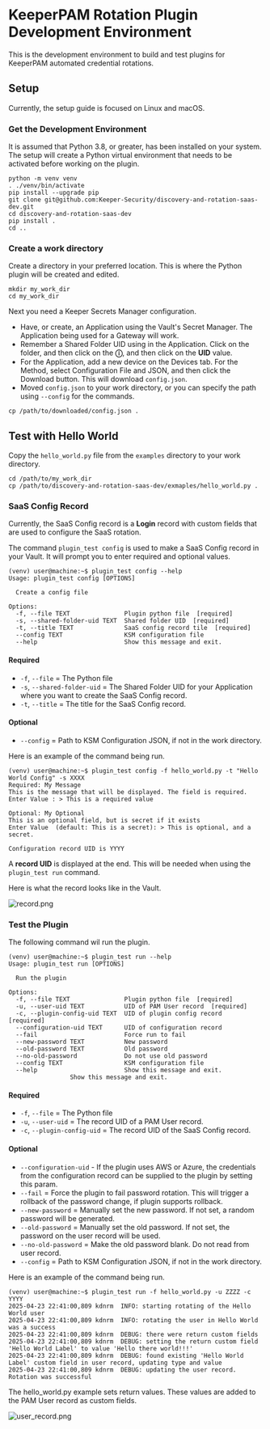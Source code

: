 # KeeperPAM Rotation Plugin Development Environment

This is the development environment to build and test plugins for
KeeperPAM automated credential rotations.

## Setup

Currently, the setup guide is focused on Linux and macOS. 

### Get the Development Environment

It is assumed that Python 3.8, or greater, has been installed on your system.
The setup will create a Python virtual environment that needs to be activated before
  working on the plugin.

```shell
python -m venv venv
. ./venv/bin/activate
pip install --upgrade pip
git clone git@github.com:Keeper-Security/discovery-and-rotation-saas-dev.git
cd discovery-and-rotation-saas-dev
pip install .
cd ..
```

### Create a work directory

Create a directory in your preferred location. 
This is where the Python plugin will be created and edited.

```shell
mkdir my_work_dir
cd my_work_dir
```

Next you need a Keeper Secrets Manager configuration.

* Have, or create, an Application using the Vault's Secret Manager. 
  The Application being used for a Gateway will work.
* Remember a Shared Folder UID using in the Application. 
  Click on the folder, and then click on the **ⓘ**, and then click on the **UID** value.
* For the Application, add a new device on the Devices tab. 
  For the Method, select Configuration File and JSON, and then click the Download button.
  This will download `config.json`. 
* Moved `config.json` to your work directory, or you can specify the path using 
  `--config` for the commands.

```shell
cp /path/to/downloaded/config.json .
```

## Test with Hello World

Copy the `hello_world.py` file from the `examples` directory to your work directory.

```shell
cd /path/to/my_work_dir
cp /path/to/discovery-and-rotation-saas-dev/exmaples/hello_world.py .
```

### SaaS Config Record

Currently, the SaaS Config record is a **Login** record with custom fields that are
  used to configure the SaaS rotation.

The command `plugin_test config` is used to make a SaaS Config record in your Vault.
It will prompt you to enter required and optional values.

```shell
(venv) user@machine:~$ plugin_test config --help
Usage: plugin_test config [OPTIONS]

  Create a config file

Options:
  -f, --file TEXT               Plugin python file  [required]
  -s, --shared-folder-uid TEXT  Shared folder UID  [required]
  -t, --title TEXT              SaaS config record tile  [required]
  --config TEXT                 KSM configuration file
  --help                        Show this message and exit.
```
#### Required
* `-f`, `--file` = The Python file
* `-s`, `--shared-folder-uid` = The Shared Folder UID for your Application where 
                               you want to create the SaaS Config record.
* `-t`, `--title` = The title for the SaaS Config record.
#### Optional
*  `--config` = Path to KSM Configuration JSON, if not in the work directory.

Here is an example of the command being run.

```shell
(venv) user@machine:~$ plugin_test config -f hello_world.py -t "Hello World Config" -s XXXX
Required: My Message
This is the message that will be displayed. The field is required.
Enter Value : > This is a required value

Optional: My Optional
This is an optional field, but is secret if it exists
Enter Value  (default: This is a secret): > This is optional, and a secret.

Configuration record UID is YYYY
```
A **record UID** is displayed at the end. This will be needed when using the `plugin_test run`
command.


Here is what the record looks like in the Vault.

![record.png](.images/config_record.png)

### Test the Plugin

The following command wil run the plugin.

```shell
(venv) user@machine:~$ plugin_test run --help
Usage: plugin_test run [OPTIONS]

  Run the plugin

Options:
  -f, --file TEXT               Plugin python file  [required]
  -u, --user-uid TEXT           UID of PAM User record  [required]
  -c, --plugin-config-uid TEXT  UID of plugin config record  [required]
  --configuration-uid TEXT      UID of configuration record
  --fail                        Force run to fail
  --new-password TEXT           New password
  --old-password TEXT           Old password
  --no-old-password             Do not use old password
  --config TEXT                 KSM configuration file
  --help                        Show this message and exit.
                 Show this message and exit.
```
#### Required
* `-f`, `--file` = The Python file
* `-u`, `--user-uid` = The record UID of a PAM User record.
* `-c`, `--plugin-config-uid` = The record UID of the SaaS Config record.
#### Optional
* `--configuration-uid` - If the plugin uses AWS or Azure, the credentials from the
                          configuration record can be supplied to the plugin by setting 
                          this param.
* `--fail` = Force the plugin to fail password rotation.
             This will trigger a rollback of the password change, if plugin supports
             rollback.
* `--new-password` = Manually set the new password.
                     If not set, a random password will be generated.
* `--old-password` = Manually set the old password.
                     If not set, the password on the user record will be used.
* `--no-old-password` = Make the old password blank. 
                        Do not read from user record.
* `--config` = Path to KSM Configuration JSON, if not in the work directory.

Here is an example of the command being run.

```shell
(venv) user@machine:~$ plugin_test run -f hello_world.py -u ZZZZ -c YYYY
2025-04-23 22:41:00,809 kdnrm  INFO: starting rotating of the Hello World user
2025-04-23 22:41:00,809 kdnrm  INFO: rotating the user in Hello World was a success
2025-04-23 22:41:00,809 kdnrm  DEBUG: there were return custom fields
2025-04-23 22:41:00,809 kdnrm  DEBUG: setting the return custom field 'Hello World Label' to value 'Hello there world!!!'
2025-04-23 22:41:00,809 kdnrm  DEBUG: found existing 'Hello World Label' custom field in user record, updating type and value
2025-04-23 22:41:00,809 kdnrm  DEBUG: updating the user record.
Rotation was successful
```
The hello_world.py example sets return values.
These values are added to the PAM User record as custom fields.

![user_record.png](.images/user_record.png)
